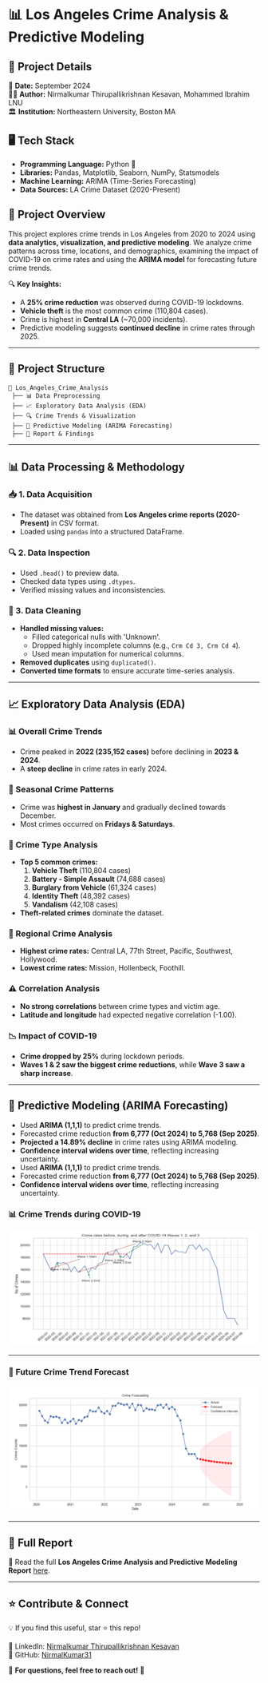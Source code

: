 # 📊 Los Angeles Crime Analysis & Predictive Modeling

## 📆 Project Details
📅 **Date:** September 2024  
👨‍💻 **Author:** Nirmalkumar Thirupallikrishnan Kesavan, Mohammed Ibrahim LNU  
🏛️ **Institution:** Northeastern University, Boston MA  

## 🖥️ Tech Stack
- **Programming Language:** Python 🐍
- **Libraries:** Pandas, Matplotlib, Seaborn, NumPy, Statsmodels
- **Machine Learning:** ARIMA (Time-Series Forecasting)
- **Data Sources:** LA Crime Dataset (2020-Present)

## 📌 Project Overview
This project explores crime trends in Los Angeles from 2020 to 2024 using **data analytics, visualization, and predictive modeling**. We analyze crime patterns across time, locations, and demographics, examining the impact of COVID-19 on crime rates and using the **ARIMA model** for forecasting future crime trends.

🔍 **Key Insights:**
- A **25% crime reduction** was observed during COVID-19 lockdowns.
- **Vehicle theft** is the most common crime (110,804 cases).
- Crime is highest in **Central LA** (~70,000 incidents).
- Predictive modeling suggests **continued decline** in crime rates through 2025.

---

## 📂 Project Structure
```
📁 Los_Angeles_Crime_Analysis
 ├── 📊 Data Preprocessing
 ├── 📈 Exploratory Data Analysis (EDA)
 ├── 🔍 Crime Trends & Visualization
 ├── 🤖 Predictive Modeling (ARIMA Forecasting)
 ├── 📄 Report & Findings
```
---

## 📊 Data Processing & Methodology

### 📥 1. Data Acquisition
- The dataset was obtained from **Los Angeles crime reports (2020-Present)** in CSV format.
- Loaded using `pandas` into a structured DataFrame.

### 🔍 2. Data Inspection
- Used `.head()` to preview data.
- Checked data types using `.dtypes`.
- Verified missing values and inconsistencies.

### 🧹 3. Data Cleaning
- **Handled missing values:**
  - Filled categorical nulls with 'Unknown'.
  - Dropped highly incomplete columns (e.g., `Crm Cd 3, Crm Cd 4`).
  - Used mean imputation for numerical columns.
- **Removed duplicates** using `duplicated()`.
- **Converted time formats** to ensure accurate time-series analysis.

---

## 📈 Exploratory Data Analysis (EDA)

### 📊 Overall Crime Trends
- Crime peaked in **2022 (235,152 cases)** before declining in **2023 & 2024**.
- A **steep decline** in crime rates in early 2024.

### 📅 Seasonal Crime Patterns
- Crime was **highest in January** and gradually declined towards December.
- Most crimes occurred on **Fridays & Saturdays**.

### 🔎 Crime Type Analysis
- **Top 5 common crimes:**
  1. **Vehicle Theft** (110,804 cases)
  2. **Battery - Simple Assault** (74,688 cases)
  3. **Burglary from Vehicle** (61,324 cases)
  4. **Identity Theft** (48,392 cases)
  5. **Vandalism** (42,108 cases)
- **Theft-related crimes** dominate the dataset.

### 📍 Regional Crime Analysis
- **Highest crime rates:** Central LA, 77th Street, Pacific, Southwest, Hollywood.
- **Lowest crime rates:** Mission, Hollenbeck, Foothill.

### ⚠️ Correlation Analysis
- **No strong correlations** between crime types and victim age.
- **Latitude and longitude** had expected negative correlation (-1.00).

### 📉 Impact of COVID-19
- **Crime dropped by 25%** during lockdown periods.
- **Waves 1 & 2 saw the biggest crime reductions**, while **Wave 3 saw a sharp increase**.

---

## 🤖 Predictive Modeling (ARIMA Forecasting)
- Used **ARIMA (1,1,1)** to predict crime trends.
- Forecasted crime reduction **from 6,777 (Oct 2024) to 5,768 (Sep 2025)**.
- **Projected a 14.89% decline** in crime rates using ARIMA modeling.
- **Confidence interval widens over time**, reflecting increasing uncertainty.
- Used **ARIMA (1,1,1)** to predict crime trends.
- Forecasted crime reduction **from 6,777 (Oct 2024) to 5,768 (Sep 2025)**.
- **Confidence interval widens over time**, reflecting increasing uncertainty.

### 📊 Crime Trends during COVID-19
![Crime Trends during COVID-19](https://github.com/NirmalKumar31/Los-Angeles-Crime-Analysis-and-Predictive-Modeling/blob/f3d3f67bb25e7e049d8009ce0e759eb0567e272b/Crime%20rate%20Analysis%20during%20COVID-19%20Visualization.png)

---

### 🔮 Future Crime Trend Forecast
![Crime Forecasting](https://github.com/NirmalKumar31/Los-Angeles-Crime-Analysis-and-Predictive-Modeling/blob/a7b71e5cefaf98283f5f1d5c34a78fe94928994e/Crime%20Forecasting%20Visualization.png)

---

## 📜 Full Report
📄 Read the full **Los Angeles Crime Analysis and Predictive Modeling Report** [here](https://github.com/NirmalKumar31/Los-Angeles-Crime-Analysis-and-Predictive-Modeling/blob/fb7f8ebc50306c3216f22134619ff0c53bc17eb8/Los%20Angeles%20Crime%20Analysis%20and%20Predictive%20Modeling-%20Project%20Report%20%20%20%20%20%20%20%20%20%20%20%20%20%20%20%20%20%20%20%20%20%20%20%20%20%20%20%20%20%20%20%20%20%20%20%20%20%20%20%20%20%20%20%20%20%20%20%20%20%20%20%20%20%20%20%20%20%20%20%20%20%20%20%20(1).pdf).

---

## ⭐ Contribute & Connect
💡 If you find this useful, star ⭐ this repo!  

🔗 LinkedIn: [Nirmalkumar Thirupallikrishnan Kesavan](https://www.linkedin.com/in/nirmalkumartk/)  
🔗 GitHub: [NirmalKumar31](https://github.com/NirmalKumar31)  

📩 **For questions, feel free to reach out!** 🚀


